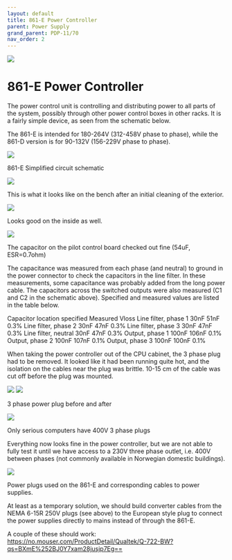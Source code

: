 ```yaml
---
layout: default
title: 861-E Power Controller
parent: Power Supply
grand_parent: PDP-11/70
nav_order: 2
---
```


![](../../../assets/images/pdp-11-70/2021-03-17_09.56_Cabinet_header-1-768x75.jpg)

# 861-E Power Controller

The power control unit is controlling and distributing power to all parts of the system, possibly through other power control boxes in other racks. It is a fairly simple device, as seen from the schematic below.

The 861-E is intended for 180-264V (312-458V phase to phase), while the 861-D version is for 90-132V (156-229V phase to phase).

![](../../../assets/images/pdp-11-70/EK-11070-MM-002_Fig_4.13-1024x890.png)

861-E Simplified circuit schematic

![](../../../assets/images/pdp-11-70/2021-03-06_17.42_Power_controller-1024x327.jpeg)

This is what it looks like on the bench after an initial cleaning of the exterior.

![](../../../assets/images/pdp-11-70/2021-03-07_08.08_Power_controller_2-1024x760.jpg)

Looks good on the inside as well.

![](../../../assets/images/pdp-11-70/2021-03-07_08.10_Power_controller-1024x726.jpeg)

The capacitor on the pilot control board checked out fine (54uF, ESR=0.7ohm)

The capacitance was measured from each phase (and neutral) to ground in the power connector to check the capacitors in the line filter. In these measurements, some capacitance was probably added from the long power cable. The capacitors across the switched outputs were also measured (C1 and C2 in the schematic above). Specified and measured values are listed in the table below.

  Capacitor location    specified  Measured   Vloss
  Line filter, phase 1  30nF       51nF       0.3%
  Line filter, phase 2  30nF       47nF       0.3%
  Line filter, phase 3  30nF       47nF       0.3%
  Line filter, neutral  30nF       47nF       0.3%
  Output, phase 1       100nF      106nF      0.1%
  Output, phase 2       100nF      107nF      0.1%
  Output, phase 3       100nF      100nF      0.1%

When taking the power controller out of the CPU cabinet, the 3 phase plug had to be removed. It looked like it had been running quite hot, and the isolation on the cables near the plug was brittle. 10-15 cm of the cable was cut off before the plug was mounted.

![](../../../assets/images/pdp-11-70/2021-03-06_16.04_3phase_plug_1-e1615874322532-768x1025.jpeg)
![](../../../assets/images/pdp-11-70/2021-03-07_07.50_3phase_plug-e1615874356744-712x1024.jpeg)

3 phase power plug before and after

![](../../../assets/images/pdp-11-70/2021-03-07_07.56_3phase_plug-1024x768.jpeg)

Only serious computers have 400V 3 phase plugs

Everything now looks fine in the power controller, but we are not able to fully test it until we have access to a 230V three phase outlet, i.e. 400V between phases (not commonly available in Norwegian domestic buildings).

![](../../../assets/images/pdp-11-70/EK-11070-MM-002_Fig_3.8.png)

Power plugs used on the 861-E and corresponding cables to power supplies.

At least as a temporary solution, we should build converter cables from the NEMA 6-15R 250V plugs (see above) to the European style plug to connect the power supplies directly to mains instead of through the 861-E.

A couple of these should work: https://no.mouser.com/ProductDetail/Qualtek/Q-722-BW?qs=BXmE%252BJ0Y7xam28jusjp7Eg==
